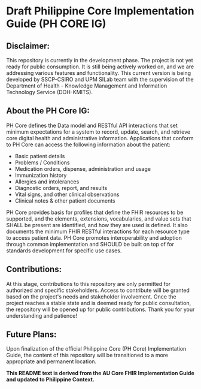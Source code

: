 # Draft Philippine Core Implementation Guide (PH CORE IG)



## Disclaimer:

This repository is currently in the development phase. The project is not yet ready for public consumption. It is still being actively worked on, and we are addressing various features and functionality. This current version is being developed by SSCP-CSIRO and UPM SILab team with the supervision of the Department of Health - Knowledge Management and Information Technology Service (DOH-KMITS).

## About the PH Core IG:

PH Core defines the Data model and RESTful API interactions that set minimum expectations for a system to record, update, search, and retrieve core digital health and administrative information. Applications that conform to PH Core can access the following information about the patient:

- Basic patient details
- Problems / Conditions
- Medication orders, dispense, administration and usage
- Immunization history
- Allergies and intolerances
- Diagnostic orders, report, and results
- Vital signs, and other clinical observations
- Clinical notes & other patient documents

PH Core provides basis for profiles that define the FHIR resources to be supported, and the elements, extensions, vocabularies, and value sets that SHALL be present are identified, and how they are used is defined. It also documents the minimum FHIR RESTful interactions for each resource type to access patient data. PH Core promotes interoperability and adoption through common implementation and SHOULD be built on top of for standards development for specific use cases. 

## Contributions:

At this stage, contributions to this repository are only permitted for authorized and specific stakeholders. Access to contribute will be granted based on the project's needs and stakeholder involvement. Once the project reaches a stable state and is deemed ready for public consultation, the repository will be opened up for public contributions. Thank you for your understanding and patience!

## Future Plans:

Upon finalization of the official Philippine Core (PH Core) Implementation Guide, the content of this repository will be transitioned to a more appropriate and permanent location.


**This README text is derived from the AU Core FHIR Implementation Guide and updated to Philippine Context.**


